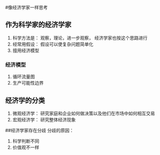 #像经济学家一样思考


## 作为科学家的经济学家
1. 科学方法是： 观察，理论，进一步观察， 经济学家也按这个思路进行
2. 经常用假设： 假设可以使复杂问题简单化
3. 擅用经济模型


### 经济模型
1. 循环流量图
2. 生产可能性边界

## 经济学的分类
1. 微观经济学： 研究家庭和企业如何做决策以及他们在市场中如何相互交易
2. 宏观经济学： 研究整体经济现象

##经济学家存在分歧
分歧的原因：
1. 科学判断不同
2. 价值观不一样
